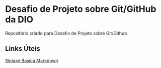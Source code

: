 # Desafio de Projeto sobre Git/GitHub da DIO
Repositório criado para Desafio de Projeto sobre Git/Github

## Links Úteis
[ Sintaxe Basica Markdown](https://www-markdownguide-org.translate.goog/basic-syntax/?_x_tr_sl=en&_x_tr_tl=pt&_x_tr_hl=pt-BR&_x_tr_pto=sc)
